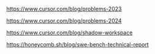 https://www.cursor.com/blog/problems-2023

https://www.cursor.com/blog/problems-2024

https://www.cursor.com/blog/shadow-workspace

https://honeycomb.sh/blog/swe-bench-technical-report

